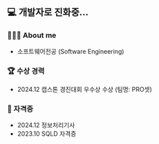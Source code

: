 ## 💻 개발자로 진화중...


<!--내용 부분-->
### 👩🏻‍💻 About me
<ul>
    <li>소프트웨어전공 (Software Engineering)</li>
</ul>

### 🏆 수상 경력
<ul>
    <li>2024.12 캡스톤 경진대회 우수상 수상 (팀명: PRO셋)</li>
</ul>

### 🪪 자격증
<ul>
    <li>2024.12 정보처리기사</li>
    <li>2023.10 SQLD 자격증</li>
</ul>
